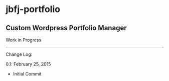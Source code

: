 # jbfj-portfolio
## Custom Wordpress Portfolio Manager

Work in Progress

----------
Change Log:

0.1: February 25, 2015
+ Initial Commit